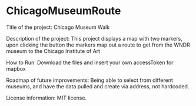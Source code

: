 # ChicagoMuseumRoute

Title of the project: Chicago Museum Walk

Description of the project: This project displays a map with two markers, upon clicking the button the markers map out a route to get from the WNDR museum to the Chicago Institute of Art

How to Run: Download the files and insert your own accessToken for mapbox

Roadmap of future improvements: Being able to select from different museums, and have the data pulled and create via address, not hardcoded.

License information: MIT license. 
